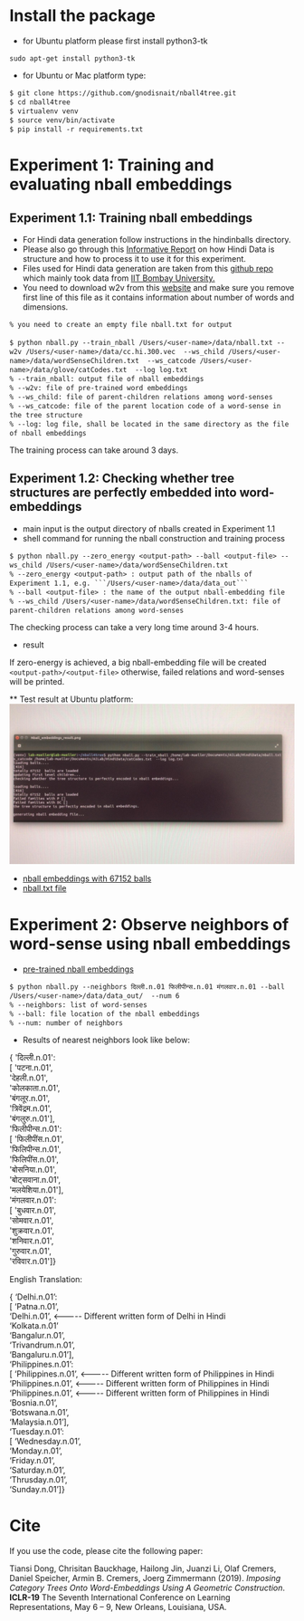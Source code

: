 # Install the package

* for Ubuntu platform please first install python3-tk
```
sudo apt-get install python3-tk
```

* for Ubuntu or Mac platform type:

```
$ git clone https://github.com/gnodisnait/nball4tree.git
$ cd nball4tree
$ virtualenv venv
$ source venv/bin/activate
$ pip install -r requirements.txt

```

# Experiment 1:  Training and evaluating nball embeddings
## Experiment 1.1: Training nball embeddings
* For Hindi data generation follow instructions in the hindinballs directory.
* Please also go through this [Informative Report](https://drive.google.com/file/d/1RaBVGAmJoC-dQThnSylH0rF7QxTdxW9h/view?usp=sharing) on how Hindi Data is structure and how to process it to use it for this experiment. 
* Files used for Hindi data generation are taken from this [github repo](https://bitbucket.org/sivareddyg/python-hindi-wordnet/src/master/) which mainly took data from [IIT Bombay University.](http://www.cfilt.iitb.ac.in/) 
* You need to download w2v from this [website](https://fasttext.cc/docs/en/crawl-vectors.html) and make sure you remove first line of this file as it contains information about number of words and dimensions.
```
% you need to create an empty file nball.txt for output

$ python nball.py --train_nball /Users/<user-name>/data/nball.txt --w2v /Users/<user-name>/data/cc.hi.300.vec  --ws_child /Users/<user-name>/data/wordSenseChildren.txt  --ws_catcode /Users/<user-name>/data/glove/catCodes.txt  --log log.txt
% --train_nball: output file of nball embeddings
% --w2v: file of pre-trained word embeddings
% --ws_child: file of parent-children relations among word-senses
% --ws_catcode: file of the parent location code of a word-sense in the tree structure
% --log: log file, shall be located in the same directory as the file of nball embeddings
```
The training process can take around 3 days. 


## Experiment 1.2: Checking whether tree structures are perfectly embedded into word-embeddings
* main input is the output directory of nballs created in Experiment 1.1
* shell command for running the nball construction and training process
```
$ python nball.py --zero_energy <output-path> --ball <output-file> --ws_child /Users/<user-name>/data/wordSenseChildren.txt
% --zero_energy <output-path> : output path of the nballs of Experiment 1.1, e.g. ```/Users/<user-name>/data/data_out```
% --ball <output-file> : the name of the output nball-embedding file
% --ws_child /Users/<user-name>/data/wordSenseChildren.txt: file of parent-children relations among word-senses
```
The checking process can take a very long time around 3-4 hours.
* result

If zero-energy is achieved, a big nball-embedding file will be created ```<output-path>/<output-file>```
otherwise, failed relations and word-senses will be printed.

** Test result at Ubuntu platform:
![](https://github.com/fnc11/nball4tree/blob/master/pic/ubuntu_result.jpeg)
 
- [nball embeddings with 67152 balls](https://drive.google.com/open?id=1d-D7AF9rl2g_QFAGLD-m3N0DT_5-uZLS)
- [nball.txt file](https://drive.google.com/open?id=1JWNuc2eBTWDrbG1MCdHlWtxenGVKX8to) 

# Experiment 2: Observe neighbors of word-sense using nball embeddings
* [pre-trained nball embeddings](https://drive.google.com/open?id=1d-D7AF9rl2g_QFAGLD-m3N0DT_5-uZLS)
```
$ python nball.py --neighbors दिल्ली.n.01 फिलीपीन्स.n.01 मंगलवार.n.01 --ball /Users/<user-name>/data/data_out/  --num 6
% --neighbors: list of word-senses
% --ball: file location of the nball embeddings
% --num: number of neighbors
```

* Results of nearest neighbors look like below:

{   'दिल्ली.n.01':  
 [   'पटना.n.01',  
        'देहली.n.01',  
        'कोलकाता.n.01',  
        'बंगलूर.n.01',  
        'त्रिवेंद्रम.n.01',  
        'बंगलुरु.n.01'],  
    'फिलीपीन्स.n.01':  
 [   'फिलीपींस.n.01',  
                          'फिलिपीन्स.n.01',  
                          'फिलिपींस.n.01',  
                          'बोसनिया.n.01',  
                          'बोट्सवाना.n.01',  
                          'मलयेशिया.n.01'],  
    'मंगलवार.n.01':  
 [   'बुधवार.n.01',  
                        'सोमवार.n.01',  
                        'शुक्रवार.n.01',  
                        'शनिवार.n.01',  
                        'गुरुवार.n.01',  
                        'रविवार.n.01']}  

English Translation:

{ ‘Delhi.n.01’:  
 [   ‘Patna.n.01’,  
		‘Delhi.n.01’,  <----- Different written form of Delhi in Hindi  
		‘Kolkata.n.01’  
		‘Bangalur.n.01’,  
		‘Trivandrum.n.01’,  
		‘Bangaluru.n.01’],  
‘Philippines.n.01’:  
 [   ‘Philippines.n.01’,  <----- Different written form of Philippines in Hindi  
		      ‘Philippines.n.01’,  <----- Different written form of Philippines in Hindi  
		      ‘Philippines.n.01’,  <----- Different written form of Philippines in Hindi  
		      ‘Bosnia.n.01’,  
		      ‘Botswana.n.01’,  
		      ‘Malaysia.n.01’],  
‘Tuesday.n.01’:  
 [   ‘Wednesday.n.01’,  
		      ‘Monday.n.01’,  
		      ‘Friday.n.01’,  
		      ‘Saturday.n.01’,  
		      ‘Thrusday.n.01’,  
		      ‘Sunday.n.01’]}  


# Cite

If you use the code, please cite the following paper:

Tiansi Dong, Chrisitan Bauckhage, Hailong Jin, Juanzi Li, Olaf Cremers, Daniel Speicher, Armin B. Cremers, Joerg Zimmermann (2019). *Imposing Category Trees Onto Word-Embeddings Using A Geometric Construction*. **ICLR-19** The Seventh International Conference on Learning Representations, May 6 – 9, New Orleans, Louisiana, USA.

